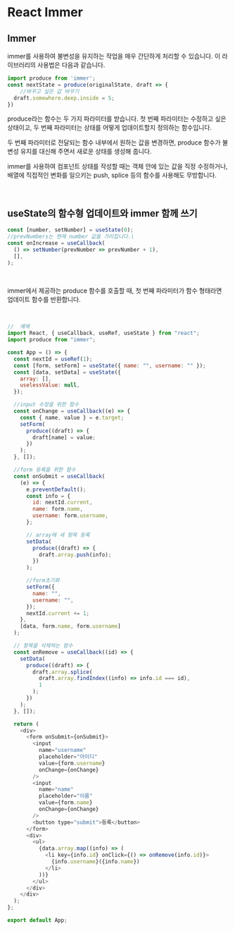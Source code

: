 # React Immer

## Immer
immer를 사용하여 불변성을 유지하는 작업을 매우 간단하게 처리할 수 있습니다. 이 라이브러리의 사용법은 다음과 같습니다.

```js
import produce from 'immer';
const nextState = produce(originalState, draft => {
	//바꾸고 싶은 값 바꾸기
  draft.somewhere.deep.inside = 5;
})
```
produce라는 함수는 두 가지 파라미터를 받습니다. 첫 번째 파라미터는 수정하고 싶은 상태이고, 두 번째 파라미터는 상태를 어떻게 업데이트할지 정의하는 함수입니다.

두 번째 파라미터로 전달되는 함수 내부에서 원하는 값을 변경하면, produce 함수가 불변성 유지를 대신해 주면서 새로운 상태를 생성해 줍니다.

immer를 사용하여 컴포넌트 상태를 작성할 때는 객체 안에 있는 값을 직정 수정하거나, 배열에 직접적인 변화를 일으키는 push, splice 등의 함수를 사용해도 무방합니다.

<br />

## useState의 함수형 업데이트와 immer 함께 쓰기
~~~js
const [number, setNumber] = useState(0);
//prevNumbers는 현재 number 값을 가리킵니다.\
const onIncrease = useCallback(
  () => setNumber(prevNumber => prevNumber + 1),
  [],
);
~~~

<br />

immer에서 제공하는 produce 함수를 호출할 때, 첫 번째 파라미터가 함수 형태라면 업데이트 함수를 반환합니다.

<br />

~~~js
//  예제
import React, { useCallback, useRef, useState } from "react";
import produce from "immer";

const App = () => {
  const nextId = useRef(1);
  const [form, setForm] = useState({ name: "", username: "" });
  const [data, setData] = useState({
    array: [],
    uselessValue: null,
  });

  //input 수정을 위한 함수
  const onChange = useCallback((e) => {
    const { name, value } = e.target;
    setForm(
      produce((draft) => {
        draft[name] = value;
      })
    );
  }, []);

  //form 등록을 위한 함수
  const onSubmit = useCallback(
    (e) => {
      e.preventDefault();
      const info = {
        id: nextId.current,
        name: form.name,
        username: form.username,
      };

      // array에 새 항목 등록
      setData(
        produce((draft) => {
          draft.array.push(info);
        })
      );

      //form초기화
      setForm({
        name: "",
        username: "",
      });
      nextId.current += 1;
    },
    [data, form.name, form.username]
  );

  // 항목을 삭제하는 함수
  const onRemove = useCallback((id) => {
    setData(
      produce((draft) => {
        draft.array.splice(
          draft.array.findIndex((info) => info.id === id),
          1
        );
      })
    );
  }, []);

  return (
    <div>
      <form onSubmit={onSubmit}>
        <input
          name="username"
          placeholder="아이디"
          value={form.username}
          onChange={onChange}
        />
        <input
          name="name"
          placeholder="이름"
          value={form.name}
          onChange={onChange}
        />
        <button type="submit">등록</button>
      </form>
      <div>
        <ul>
          {data.array.map((info) => (
            <li key={info.id} onClick={() => onRemove(info.id)}>
              {info.username}({info.name})
            </li>
          ))}
        </ul>
      </div>
    </div>
  );
};

export default App;
~~~